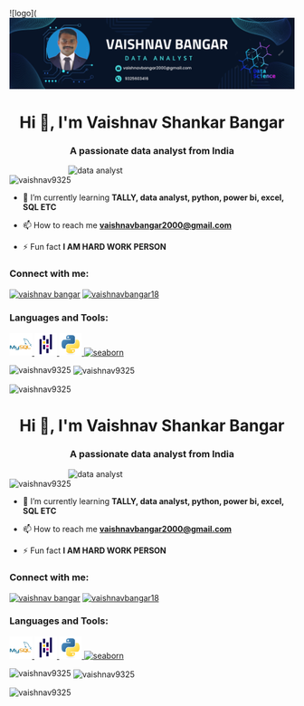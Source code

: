 ![logo](![logo](https://github.com/Vaishnav9325/Vaishnav9325/blob/main/Navy%20Blue%20Geometric%20Technology%20LinkedIn%20Banner.png)
<h1 align="center">Hi 👋, I'm Vaishnav Shankar Bangar</h1>
<h3 align="center">A passionate data analyst from India</h3>
<img align="right" alt="data analyst" width="400" src="https://camo.githubusercontent.com/c1dcb74cc1c1835b1d716f5051499a2814c683c806b15f04b0eba492863703e9/68747470733a2f2f63646e2e6472696262626c652e636f6d2f75736572732f3733303730332f73637265656e73686f74732f363538313234332f6176656e746f2e676966">

<p align="left"> <img src="https://komarev.com/ghpvc/?username=vaishnav9325&label=Profile%20views&color=0e75b6&style=flat" alt="vaishnav9325" /> </p>

- 🌱 I’m currently learning **TALLY, data analyst, python, power bi, excel, SQL ETC**

- 📫 How to reach me **vaishnavbangar2000@gmail.com**

- ⚡ Fun fact **I AM HARD WORK PERSON**

<h3 align="left">Connect with me:</h3>
<p align="left">
<a href="https://linkedin.com/in/vaishnav bangar" target="blank"><img align="center" src="https://raw.githubusercontent.com/rahuldkjain/github-profile-readme-generator/master/src/images/icons/Social/linked-in-alt.svg" alt="vaishnav bangar" height="30" width="40" /></a>
<a href="https://instagram.com/vaishnavbangar18" target="blank"><img align="center" src="https://raw.githubusercontent.com/rahuldkjain/github-profile-readme-generator/master/src/images/icons/Social/instagram.svg" alt="vaishnavbangar18" height="30" width="40" /></a>
</p>

<h3 align="left">Languages and Tools:</h3>
<p align="left"> <a href="https://www.mysql.com/" target="_blank" rel="noreferrer"> <img src="https://raw.githubusercontent.com/devicons/devicon/master/icons/mysql/mysql-original-wordmark.svg" alt="mysql" width="40" height="40"/> </a> <a href="https://pandas.pydata.org/" target="_blank" rel="noreferrer"> <img src="https://raw.githubusercontent.com/devicons/devicon/2ae2a900d2f041da66e950e4d48052658d850630/icons/pandas/pandas-original.svg" alt="pandas" width="40" height="40"/> </a> <a href="https://www.python.org" target="_blank" rel="noreferrer"> <img src="https://raw.githubusercontent.com/devicons/devicon/master/icons/python/python-original.svg" alt="python" width="40" height="40"/> </a> <a href="https://seaborn.pydata.org/" target="_blank" rel="noreferrer"> <img src="https://seaborn.pydata.org/_images/logo-mark-lightbg.svg" alt="seaborn" width="40" height="40"/> </a> </p>

<p><img align="left" src="https://github-readme-stats.vercel.app/api/top-langs?username=vaishnav9325&show_icons=true&locale=en&layout=compact" alt="vaishnav9325" /></p>

<p>&nbsp;<img align="center" src="https://github-readme-stats.vercel.app/api?username=vaishnav9325&show_icons=true&locale=en" alt="vaishnav9325" /></p>

<p><img align="center" src="https://github-readme-streak-stats.herokuapp.com/?user=vaishnav9325&" alt="vaishnav9325" /></p>

<h1 align="center">Hi 👋, I'm Vaishnav Shankar Bangar</h1>
<h3 align="center">A passionate data analyst from India</h3>
<img align="right" alt="data analyst" width="400" src="https://camo.githubusercontent.com/c1dcb74cc1c1835b1d716f5051499a2814c683c806b15f04b0eba492863703e9/68747470733a2f2f63646e2e6472696262626c652e636f6d2f75736572732f3733303730332f73637265656e73686f74732f363538313234332f6176656e746f2e676966">

<p align="left"> <img src="https://komarev.com/ghpvc/?username=vaishnav9325&label=Profile%20views&color=0e75b6&style=flat" alt="vaishnav9325" /> </p>

- 🌱 I’m currently learning **TALLY, data analyst, python, power bi, excel, SQL ETC**

- 📫 How to reach me **vaishnavbangar2000@gmail.com**

- ⚡ Fun fact **I AM HARD WORK PERSON**

<h3 align="left">Connect with me:</h3>
<p align="left">
<a href="https://linkedin.com/in/vaishnav bangar" target="blank"><img align="center" src="https://raw.githubusercontent.com/rahuldkjain/github-profile-readme-generator/master/src/images/icons/Social/linked-in-alt.svg" alt="vaishnav bangar" height="30" width="40" /></a>
<a href="https://instagram.com/vaishnavbangar18" target="blank"><img align="center" src="https://raw.githubusercontent.com/rahuldkjain/github-profile-readme-generator/master/src/images/icons/Social/instagram.svg" alt="vaishnavbangar18" height="30" width="40" /></a>
</p>

<h3 align="left">Languages and Tools:</h3>
<p align="left"> <a href="https://www.mysql.com/" target="_blank" rel="noreferrer"> <img src="https://raw.githubusercontent.com/devicons/devicon/master/icons/mysql/mysql-original-wordmark.svg" alt="mysql" width="40" height="40"/> </a> <a href="https://pandas.pydata.org/" target="_blank" rel="noreferrer"> <img src="https://raw.githubusercontent.com/devicons/devicon/2ae2a900d2f041da66e950e4d48052658d850630/icons/pandas/pandas-original.svg" alt="pandas" width="40" height="40"/> </a> <a href="https://www.python.org" target="_blank" rel="noreferrer"> <img src="https://raw.githubusercontent.com/devicons/devicon/master/icons/python/python-original.svg" alt="python" width="40" height="40"/> </a> <a href="https://seaborn.pydata.org/" target="_blank" rel="noreferrer"> <img src="https://seaborn.pydata.org/_images/logo-mark-lightbg.svg" alt="seaborn" width="40" height="40"/> </a> </p>

<p><img align="left" src="https://github-readme-stats.vercel.app/api/top-langs?username=vaishnav9325&show_icons=true&locale=en&layout=compact" alt="vaishnav9325" /></p>

<p>&nbsp;<img align="center" src="https://github-readme-stats.vercel.app/api?username=vaishnav9325&show_icons=true&locale=en" alt="vaishnav9325" /></p>

<p><img align="center" src="https://github-readme-streak-stats.herokuapp.com/?user=vaishnav9325&" alt="vaishnav9325" /></p>

